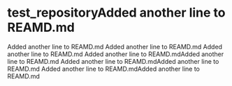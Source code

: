# test_repositoryAdded another line to REAMD.md
Added another line to REAMD.md
Added another line to REAMD.md
Added another line to REAMD.md
Added another line to REAMD.mdAdded another line to REAMD.md
Added another line to REAMD.mdAdded another line to REAMD.md
Added another line to REAMD.mdAdded another line to REAMD.md

